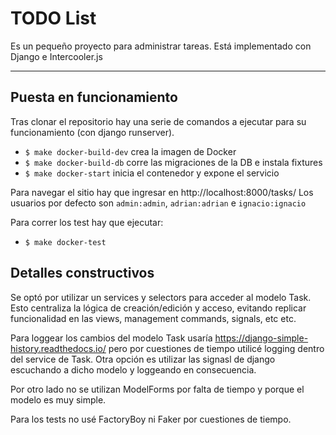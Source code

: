 # TODO List
Es un pequeño proyecto para administrar tareas. Está implementado con Django e Intercooler.js

---
## Puesta en funcionamiento
Tras clonar el repositorio hay una serie de comandos a ejecutar para su funcionamiento (con django runserver).

- `$ make docker-build-dev` crea la imagen de Docker
- `$ make docker-build-db` corre las migraciones de la DB e instala fixtures
- `$ make docker-start` inicia el contenedor y expone el servicio

Para navegar el sitio hay que ingresar en http://localhost:8000/tasks/
Los usuarios por defecto son `admin:admin`, `adrian:adrian` e `ignacio:ignacio`

Para correr los test hay que ejecutar:
- `$ make docker-test`

## Detalles constructivos
Se optó por utilizar un services y selectors para acceder al modelo Task. Esto centraliza la lógica de creación/edición y acceso, evitando replicar funcionalidad en las views, management commands, signals, etc etc.

Para loggear los cambios del modelo Task usaría https://django-simple-history.readthedocs.io/ pero por cuestiones de tiempo utilicé logging dentro del service de Task.
Otra opción es utilizar las signasl de django escuchando a dicho modelo y loggeando en consecuencia.

Por otro lado no se utilizan ModelForms por falta de tiempo y porque el modelo es muy simple.

Para los tests no usé FactoryBoy ni Faker por cuestiones de tiempo.
